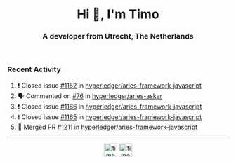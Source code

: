 <h1 align="center">Hi 👋, I'm Timo</h1>
<h3 align="center">A developer from Utrecht, The Netherlands</h3>
<br/>
<!-- https://github.com/rahuldkjain/github-profile-readme-generator --!>

<!--  <p align="left"><img src="https://github-readme-stats.vercel.app/api?username=timoglastra&show_icons=true&count_private=true&" alt="timoglastra" /></p> --!>

<!--
Github language stats
<p align="left"><img src="https://github-readme-stats.vercel.app/api/top-langs/?username=timoglastra&layout=compact" alt="timoglastra" /><p>
-->

<!-- Codestats language stats -->
<!-- <p align="left"><img src="https://codestats-readme.vercel.app/api/top-langs/?username=timoglastra&layout=compact&language_count=12" alt="timoglastra" /><p>    --!>
  
<h3>Recent Activity</h3>

<!--START_SECTION:activity-->
1. ❗️ Closed issue [#1152](https://github.com/hyperledger/aries-framework-javascript/issues/1152) in [hyperledger/aries-framework-javascript](https://github.com/hyperledger/aries-framework-javascript)
2. 🗣 Commented on [#76](https://github.com/hyperledger/aries-askar/issues/76) in [hyperledger/aries-askar](https://github.com/hyperledger/aries-askar)
3. ❗️ Closed issue [#1166](https://github.com/hyperledger/aries-framework-javascript/issues/1166) in [hyperledger/aries-framework-javascript](https://github.com/hyperledger/aries-framework-javascript)
4. ❗️ Closed issue [#1165](https://github.com/hyperledger/aries-framework-javascript/issues/1165) in [hyperledger/aries-framework-javascript](https://github.com/hyperledger/aries-framework-javascript)
5. 🎉 Merged PR [#1211](https://github.com/hyperledger/aries-framework-javascript/pull/1211) in [hyperledger/aries-framework-javascript](https://github.com/hyperledger/aries-framework-javascript)
<!--END_SECTION:activity-->

---

<p align="center">
<a href="https://twitter.com/timoglastra" target="blank"><img align="center" src="https://cdn.jsdelivr.net/npm/simple-icons@3.0.1/icons/twitter.svg" alt="timoglastra" height="30" width="30" /></a>
<a href="https://linkedin.com/in/timoglastra" target="blank"><img align="center" src="https://cdn.jsdelivr.net/npm/simple-icons@3.0.1/icons/linkedin.svg" alt="timoglastra" height="30" width="30" /></a>
</p>



